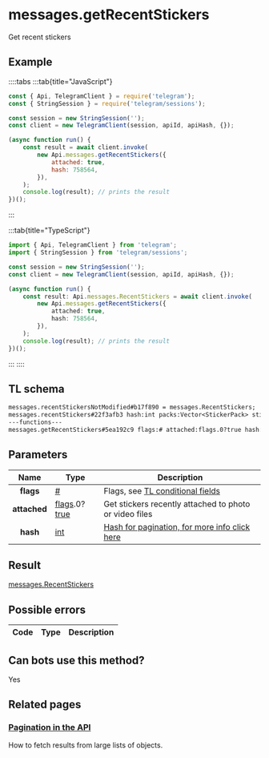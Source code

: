 # messages.getRecentStickers

Get recent stickers

## Example

::::tabs
:::tab{title="JavaScript"}

```js
const { Api, TelegramClient } = require('telegram');
const { StringSession } = require('telegram/sessions');

const session = new StringSession('');
const client = new TelegramClient(session, apiId, apiHash, {});

(async function run() {
    const result = await client.invoke(
        new Api.messages.getRecentStickers({
            attached: true,
            hash: 758564,
        }),
    );
    console.log(result); // prints the result
})();
```

:::

:::tab{title="TypeScript"}

```ts
import { Api, TelegramClient } from 'telegram';
import { StringSession } from 'telegram/sessions';

const session = new StringSession('');
const client = new TelegramClient(session, apiId, apiHash, {});

(async function run() {
    const result: Api.messages.RecentStickers = await client.invoke(
        new Api.messages.getRecentStickers({
            attached: true,
            hash: 758564,
        }),
    );
    console.log(result); // prints the result
})();
```

:::
::::

## TL schema

```txt
messages.recentStickersNotModified#b17f890 = messages.RecentStickers;
messages.recentStickers#22f3afb3 hash:int packs:Vector<StickerPack> stickers:Vector<Document> dates:Vector<int> = messages.RecentStickers;
---functions---
messages.getRecentStickers#5ea192c9 flags:# attached:flags.0?true hash:int = messages.RecentStickers;
```

## Parameters

|     Name     | Type                                                                                                                              | Description                                                                                             |
| :----------: | --------------------------------------------------------------------------------------------------------------------------------- | ------------------------------------------------------------------------------------------------------- |
|  **flags**   | [#](https://core.telegram.org/type/%23)                                                                                           | Flags, see [TL conditional fields](https://core.telegram.org/mtproto/TL-combinators#conditional-fields) |
| **attached** | [flags](https://core.telegram.org/mtproto/TL-combinators#conditional-fields).0?[true](https://core.telegram.org/constructor/true) | Get stickers recently attached to photo or video files                                                  |
|   **hash**   | [int](https://core.telegram.org/type/int)                                                                                         | [Hash for pagination, for more info click here](https://core.telegram.org/api/offsets#hash-generation)  |

## Result

[messages.RecentStickers](https://core.telegram.org/type/messages.RecentStickers)

## Possible errors

| Code | Type | Description |
| :--: | ---- | ----------- |

## Can bots use this method?

Yes

## Related pages

### [Pagination in the API](https://core.telegram.org/api/offsets)

How to fetch results from large lists of objects.
